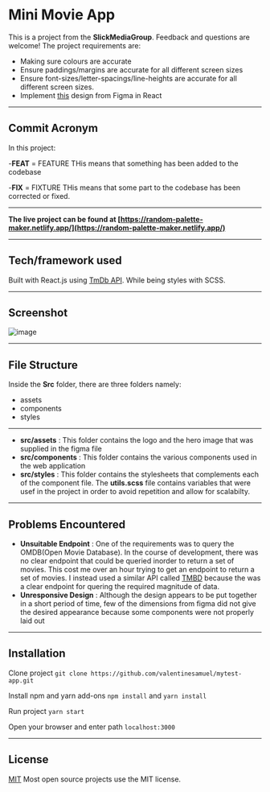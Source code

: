 # Mini Movie App

This is a project from the **SlickMediaGroup**. Feedback and questions are welcome!
The project requirements are:
- Making sure colours are accurate
- Ensure paddings/margins are accurate for all different screen sizes
- Ensure font-sizes/letter-spacings/line-heights are accurate for all different screen sizes.
- Implement [this](https://www.figma.com/file/lAyarc95eEn9bkBagPiEgE/Untitled?node-id=0%3A1) design from Figma in React

---
## Commit Acronym
In this project:

-**FEAT** = FEATURE THis means that something has been added to the codebase

-**FIX** = FIXTURE THis means that some part to the codebase has been corrected or fixed.


---
**The live project can be found at [https://random-palette-maker.netlify.app/](https://random-palette-maker.netlify.app/)**

---
## Tech/framework used
Built with React.js using [TmDb API](https://www.themoviedb.org/). While being styles with SCSS.

---
## Screenshot
![image](https://user-images.githubusercontent.com/67756784/155132592-0d17a238-3498-4a92-86e0-816774f6b1a5.png)

---
## File Structure
Inside the **Src** folder, there are three folders namely:
- assets
- components
- styles
---
- **src/assets** : This folder contains the logo and the hero image that was supplied in the figma file
- **src/components** : This folder contains the various components used in the web application
- **src/styles** : This folder contains the stylesheets that complements each of the component file. The **utils.scss** file contains variables that were usef in the project in order to avoid repetition and allow for scalabilty.

---

## Problems Encountered
- **Unsuitable Endpoint** : One of the requirements was to query the OMDB(Open Movie Database). In the course of development, there was no clear endpoint that could be queried inorder to return a set of movies. This cost me over an hour trying to get an endpoint to return a set of movies. I instead used a similar API called [TMBD](https://www.themoviedb.org/) because the was a clear endpoint for quering the required magnitude of data.
- **Unresponsive Design** : Although the design appears to be put together in a short period of time, few of the dimensions from figma did not give the desired appearance because some components were not properly laid out

---

## Installation

Clone project
`git clone https://github.com/valentinesamuel/mytest-app.git`

Install npm and yarn add-ons
`npm install` and `yarn install`

Run project
`yarn start`

Open your browser and enter path
`localhost:3000`

---
## License

[MIT](https://choosealicense.com/licenses/mit/)
Most open source projects use the MIT license.
